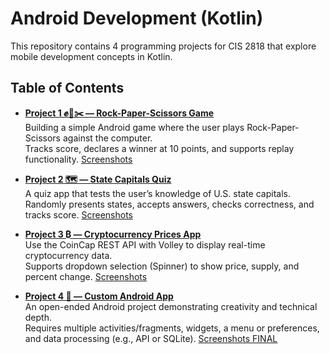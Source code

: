 # Android Development (Kotlin) 

This repository contains 4 programming projects for CIS 2818 that explore mobile development concepts in Kotlin.  

## Table of Contents  

- **[Project 1 ✊📄✂️ — Rock-Paper-Scissors Game](./pj1/README.md)**  
  Building a simple Android game where the user plays Rock-Paper-Scissors against the computer.  
  Tracks score, declares a winner at 10 points, and supports replay functionality. [Screenshots](./pj1/PROJECT%201%20VIKTOR%20SHKRIVANI.pdf)  

- **[Project 2 🗺️ — State Capitals Quiz](./pj2/README.md)**  
  A quiz app that tests the user’s knowledge of U.S. state capitals.  
  Randomly presents states, accepts answers, checks correctness, and tracks score. [Screenshots](./pj2/vshstatec.pdf)    

- **[Project 3 ₿ — Cryptocurrency Prices App](./pj3/README.md)**  
  Use the CoinCap REST API with Volley to display real-time cryptocurrency data.  
  Supports dropdown selection (Spinner) to show price, supply, and percent change. [Screenshots](./pj3/sc%20pj3.pdf)    

- **[Project 4 📱 — Custom Android App](./pj4/README.md)**  
  An open-ended Android project demonstrating creativity and technical depth.  
  Requires multiple activities/fragments, widgets, a menu or preferences, and data processing (e.g., API or SQLite). [Screenshots FINAL](./pj4/fp%20viktor.pdf)    
